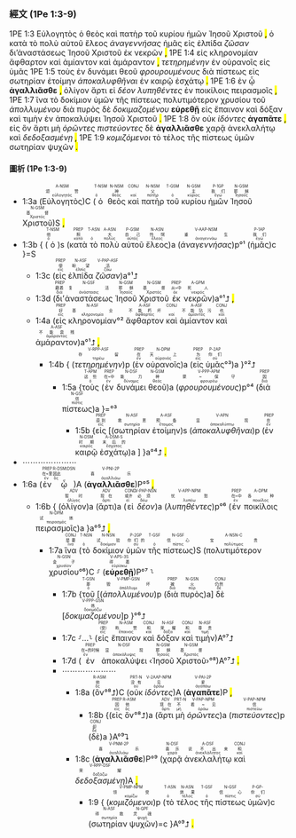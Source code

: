 ### 經文 (1Pe 1:3-9)

1PE 1:3 <span title="A-NSM&#10;颂赞&#10;εὐλογητός">Εὐλογητὸς</span> <span title="T-NSM&#10;&#10;ὁ">ὁ</span> <span title="N-NSM&#10;神&#10;θεός">θεὸς</span> <span title="CONJ&#10;&#10;καί">καὶ</span> <span title="N-NSM&#10;父&#10;πατήρ">πατὴρ</span> <span title="T-GSM&#10;&#10;ὁ">τοῦ</span> <span title="N-GSM&#10;主&#10;κύριος">κυρίου</span> <span title="P-1GP&#10;我们&#10;ἐγώ">ἡμῶν</span> <span title="N-GSM&#10;耶稣&#10;Ἰησοῦς">Ἰησοῦ</span> <span title="N-GSM&#10;基督&#10;Χριστός">Χριστοῦ</span> <mark class="pm">,</mark> <span title="T-NSM&#10;他&#10;ὁ">ὁ</span> <span title="PREP&#10;照&#10;κατά">κατὰ</span> <span title="T-ASN&#10;&#10;ὁ">τὸ</span> <span title="A-ASN&#10;大&#10;πολύς">πολὺ</span> <span title="P-GSM&#10;自己&#10;αὐτός">αὐτοῦ</span> <span title="N-ASN&#10;怜悯&#10;ἔλεος">ἔλεος</span> <span title="V-AAP-NSM&#10;重生&#10;ἀναγεννάω"><em>ἀναγεννήσας</em></span> <span title="P-1AP&#10;我们&#10;ἐγώ">ἡμᾶς</span> <span title="PREP&#10;使&#10;εἰς">εἰς</span> <span title="N-ASF&#10;盼望&#10;ἐλπίς">ἐλπίδα</span> <span title="V-PAP-ASF&#10;活&#10;ζάω"><em>ζῶσαν</em></span> <span title="PREP&#10;藉着&#10;διά">δι’</span><span title="N-GSF&#10;复活&#10;ἀνάστασις">ἀναστάσεως</span> <span title="N-GSM&#10;耶稣&#10;Ἰησοῦς">Ἰησοῦ</span> <span title="N-GSM&#10;基督&#10;Χριστός">Χριστοῦ</span> <span title="PREP&#10;从~中&#10;ἐκ">ἐκ</span> <span title="A-GPM&#10;死人&#10;νεκρός">νεκρῶν</span> <mark class="pm">,</mark> 1PE 1:4 <span title="PREP&#10;好&#10;εἰς">εἰς</span> <span title="N-ASF&#10;基业&#10;κληρονομία">κληρονομίαν</span> <span title="A-ASF&#10;不能朽坏&#10;ἄφθαρτος">ἄφθαρτον</span> <span title="CONJ&#10;&#10;καί">καὶ</span> <span title="A-ASF&#10;不能玷污&#10;ἀμίαντος">ἀμίαντον</span> <span title="CONJ&#10;也&#10;καί">καὶ</span> <span title="A-ASF&#10;不能衰残&#10;ἀμάραντος">ἀμάραντον</span> <mark class="pm">,</mark> <span title="V-RPP-ASF&#10;存留&#10;τηρέω"><em>τετηρημένην</em></span> <span title="PREP&#10;在&#10;ἐν">ἐν</span> <span title="N-DPM&#10;天上&#10;οὐρανός">οὐρανοῖς</span> <span title="PREP&#10;为&#10;εἰς">εἰς</span> <span title="P-2AP&#10;你们&#10;σύ">ὑμᾶς</span> 1PE 1:5 <span title="T-APM&#10;这些&#10;ὁ">τοὺς</span> <span title="PREP&#10;在~中&#10;ἐν">ἐν</span> <span title="N-DSF&#10;能力&#10;δύναμις">δυνάμει</span> <span title="N-GSM&#10;神&#10;θεός">θεοῦ</span> <span title="V-PPP-APM&#10;蒙~保守&#10;φρουρέω"><em>φρουρουμένους</em></span> <span title="PREP&#10;因&#10;διά">διὰ</span> <span title="N-GSF&#10;信&#10;πίστις">πίστεως</span> <span title="PREP&#10;直到&#10;εἰς">εἰς</span> <span title="N-ASF&#10;救恩&#10;σωτηρία">σωτηρίαν</span> <span title="A-ASF&#10;预备&#10;ἕτοιμος">ἑτοίμην</span> <span title="V-APN&#10;显现&#10;ἀποκαλύπτω"><em>ἀποκαλυφθῆναι</em></span> <span title="PREP&#10;在&#10;ἐν">ἐν</span> <span title="N-DSM&#10;时期&#10;καιρός">καιρῷ</span> <span title="A-DSM-S&#10;末后的&#10;ἔσχατος">ἐσχάτῳ</span> <mark class="pm">.</mark> 1PE 1:6 <span title="PREP&#10;在~里&#10;ἐν">ἐν</span> <span title="R-DSM&#10;因此&#10;ὅς">ᾧ</span> <span title="V-PNI-2P&#10;喜乐&#10;ἀγαλλιάω"><strong>ἀγαλλιᾶσθε</strong></span> <mark class="pm">,</mark> <span title="ADV&#10;暂时&#10;ὀλίγος">ὀλίγον</span> <span title="ADV&#10;现在&#10;ἄρτι">ἄρτι</span> <span title="COND&#10;或许&#10;εἰ">εἰ</span> <span title="V-PAP-NSN&#10;必须&#10;δέω"><em>δέον</em></span> <span title="V-APP-NPM&#10;忧愁&#10;λυπέω"><em>λυπηθέντες</em></span> <span title="PREP&#10;在~中&#10;ἐν">ἐν</span> <span title="A-DPM&#10;各种&#10;ποικίλος">ποικίλοις</span> <span title="N-DPM&#10;试炼&#10;πειρασμός">πειρασμοῖς</span> <mark class="pm">,</mark> 1PE 1:7 <span title="CONJ&#10;是要&#10;ἵνα">ἵνα</span> <span title="T-NSN&#10;&#10;ὁ">τὸ</span> <span title="N-NSN&#10;试验&#10;δοκίμιον">δοκίμιον</span> <span title="P-2GP&#10;你们的&#10;σύ">ὑμῶν</span> <span title="T-GSF&#10;&#10;ὁ">τῆς</span> <span title="N-GSF&#10;信心&#10;πίστις">πίστεως</span> <span title="A-NSN-C&#10;宝贵&#10;πολύτιμος">πολυτιμότερον</span> <span title="N-GSN&#10;金子&#10;χρυσίον">χρυσίου</span> <span title="T-GSN&#10;那&#10;ὁ">τοῦ</span> <span title="V-PMP-GSN&#10;毁坏&#10;ἀπόλλυμι"><em>ἀπολλυμένου</em></span> <span title="PREP&#10;被&#10;διά">διὰ</span> <span title="N-GSN&#10;火&#10;πῦρ">πυρὸς</span> <span title="CONJ&#10;仍然&#10;δέ">δὲ</span> <span title="V-PPP-GSN&#10;炼&#10;δοκιμάζω"><em>δοκιμαζομένου</em></span> <span title="V-APS-3S&#10;得着&#10;εὑρίσκω"><strong>εὑρεθῇ</strong></span> <span title="PREP&#10;（受）&#10;εἰς">εἰς</span> <span title="N-ASM&#10;称赞&#10;ἔπαινος">ἔπαινον</span> <span title="CONJ&#10;和&#10;καί">καὶ</span> <span title="N-ASF&#10;荣耀&#10;δόξα">δόξαν</span> <span title="CONJ&#10;和&#10;καί">καὶ</span> <span title="N-ASF&#10;尊贵&#10;τιμή">τιμὴν</span> <span title="PREP&#10;在~的时候&#10;ἐν">ἐν</span> <span title="N-DSF&#10;显现&#10;ἀποκάλυψις">ἀποκαλύψει</span> <span title="N-GSM&#10;耶稣&#10;Ἰησοῦς">Ἰησοῦ</span> <span title="N-GSM&#10;基督&#10;Χριστός">Χριστοῦ</span> <mark class="pm">.</mark> 1PE 1:8 <span title="R-ASM&#10;他&#10;ὅς">ὃν</span> <span title="PRT-N&#10;没有&#10;οὐ">οὐκ</span> <span title="V-2AAP-NPM&#10;见&#10;ὁράω"><em>ἰδόντες</em></span> <span title="V-PAI-2P&#10;爱&#10;ἀγαπάω"><strong>ἀγαπᾶτε</strong></span> <mark class="pm">,</mark> <span title="PREP&#10;因&#10;εἰς">εἰς</span> <span title="R-ASM&#10;他&#10;ὅς">ὃν</span> <span title="ADV&#10;现在&#10;ἄρτι">ἄρτι</span> <span title="PRT-N&#10;不&#10;μή">μὴ</span> <span title="V-PAP-NPM&#10;看~见&#10;ὁράω"><em>ὁρῶντες</em></span> <span title="V-PAP-NPM&#10;信&#10;πιστεύω"><em>πιστεύοντες</em></span> <span title="CONJ&#10;却&#10;δέ">δὲ</span> <span title="V-PNM-2P&#10;喜乐&#10;ἀγαλλιάω"><strong>ἀγαλλιᾶσθε</strong></span> <span title="N-DSF&#10;喜乐&#10;χαρά">χαρᾷ</span> <span title="A-DSF&#10;说不出来&#10;ἀνεκλάλητος">ἀνεκλαλήτῳ</span> <span title="CONJ&#10;和&#10;καί">καὶ</span> <span title="V-RPP-DSF&#10;荣耀&#10;δοξάζω"><em>δεδοξασμένῃ</em></span> <mark class="pm">,</mark> 1PE 1:9 <span title="V-PMP-NPM&#10;领受&#10;κομίζω"><em>κομιζόμενοι</em></span> <span title="T-ASN&#10;&#10;ὁ">τὸ</span> <span title="N-ASN&#10;效果&#10;τέλος">τέλος</span> <span title="T-GSF&#10;&#10;ὁ">τῆς</span> <span title="N-GSF&#10;信心&#10;πίστις">πίστεως</span> <span title="P-GP-&#10;你们&#10;σύ">ὑμῶν</span> <span title="N-ASF&#10;得救&#10;σωτηρία">σωτηρίαν</span> <span title="N-GPF&#10;灵魂&#10;ψυχή">ψυχῶν</span> <mark class="pm">.</mark> 

#### 圖析 (1Pe 1:3-9)
- 1:3a (<RUBY><ruby><ruby>Εὐλογητὸς<rt>εὐλογητός</rt></ruby><rt>颂赞</rt></ruby><rt>A-NSM</rt></RUBY>)C (<RUBY><ruby><ruby>ὁ<rt>ὁ</rt></ruby><rt></rt></ruby><rt>T-NSM</rt></RUBY> <RUBY><ruby><ruby>θεὸς<rt>θεός</rt></ruby><rt>神</rt></ruby><rt>N-NSM</rt></RUBY> <RUBY><ruby><ruby>καὶ<rt>καί</rt></ruby><rt></rt></ruby><rt>CONJ</rt></RUBY> <RUBY><ruby><ruby>πατὴρ<rt>πατήρ</rt></ruby><rt>父</rt></ruby><rt>N-NSM</rt></RUBY> <RUBY><ruby><ruby>τοῦ<rt>ὁ</rt></ruby><rt></rt></ruby><rt>T-GSM</rt></RUBY> <RUBY><ruby><ruby>κυρίου<rt>κύριος</rt></ruby><rt>主</rt></ruby><rt>N-GSM</rt></RUBY> <RUBY><ruby><ruby>ἡμῶν<rt>ἐγώ</rt></ruby><rt>我们</rt></ruby><rt>P-1GP</rt></RUBY> <RUBY><ruby><ruby>Ἰησοῦ<rt>Ἰησοῦς</rt></ruby><rt>耶稣</rt></ruby><rt>N-GSM</rt></RUBY> <RUBY><ruby><ruby>Χριστοῦ<rt>Χριστός</rt></ruby><rt>基督</rt></ruby><rt>N-GSM</rt></RUBY>)S <mark class="pm">,</mark> 
- 1:3b { (<RUBY><ruby><ruby>ὁ<rt>ὁ</rt></ruby><rt>他</rt></ruby><rt>T-NSM</rt></RUBY>)s (<RUBY><ruby><ruby>κατὰ<rt>κατά</rt></ruby><rt>照</rt></ruby><rt>PREP</rt></RUBY> <RUBY><ruby><ruby>τὸ<rt>ὁ</rt></ruby><rt></rt></ruby><rt>T-ASN</rt></RUBY> <RUBY><ruby><ruby>πολὺ<rt>πολύς</rt></ruby><rt>大</rt></ruby><rt>A-ASN</rt></RUBY> <RUBY><ruby><ruby>αὐτοῦ<rt>αὐτός</rt></ruby><rt>自己</rt></ruby><rt>P-GSM</rt></RUBY> <RUBY><ruby><ruby>ἔλεος<rt>ἔλεος</rt></ruby><rt>怜悯</rt></ruby><rt>N-ASN</rt></RUBY>)a (<RUBY><ruby><ruby><em>ἀναγεννήσας</em><rt>ἀναγεννάω</rt></ruby><rt>重生</rt></ruby><rt>V-AAP-NSM</rt></RUBY>)p°¹ (<RUBY><ruby><ruby>ἡμᾶς<rt>ἐγώ</rt></ruby><rt>我们</rt></ruby><rt>P-1AP</rt></RUBY>)c }=S
	- 1:3c (<RUBY><ruby><ruby>εἰς<rt>εἰς</rt></ruby><rt>使</rt></ruby><rt>PREP</rt></RUBY> <RUBY><ruby><ruby>ἐλπίδα<rt>ἐλπίς</rt></ruby><rt>盼望</rt></ruby><rt>N-ASF</rt></RUBY> <RUBY><ruby><ruby><em>ζῶσαν</em><rt>ζάω</rt></ruby><rt>活</rt></ruby><rt>V-PAP-ASF</rt></RUBY>)a°¹⮥
	- 1:3d (<RUBY><ruby><ruby>δι’<rt>διά</rt></ruby><rt>藉着</rt></ruby><rt>PREP</rt></RUBY><RUBY><ruby><ruby>ἀναστάσεως<rt>ἀνάστασις</rt></ruby><rt>复活</rt></ruby><rt>N-GSF</rt></RUBY> <RUBY><ruby><ruby>Ἰησοῦ<rt>Ἰησοῦς</rt></ruby><rt>耶稣</rt></ruby><rt>N-GSM</rt></RUBY> <RUBY><ruby><ruby>Χριστοῦ<rt>Χριστός</rt></ruby><rt>基督</rt></ruby><rt>N-GSM</rt></RUBY> <RUBY><ruby><ruby>ἐκ<rt>ἐκ</rt></ruby><rt>从~中</rt></ruby><rt>PREP</rt></RUBY> <RUBY><ruby><ruby>νεκρῶν<rt>νεκρός</rt></ruby><rt>死人</rt></ruby><rt>A-GPM</rt></RUBY>)a°¹⮥ <mark class="pm">,</mark> 
	- 1:4a (<RUBY><ruby><ruby>εἰς<rt>εἰς</rt></ruby><rt>好</rt></ruby><rt>PREP</rt></RUBY> <RUBY><ruby><ruby>κληρονομίαν<rt>κληρονομία</rt></ruby><rt>基业</rt></ruby><rt>N-ASF</rt></RUBY>°² <RUBY><ruby><ruby>ἄφθαρτον<rt>ἄφθαρτος</rt></ruby><rt>不能朽坏</rt></ruby><rt>A-ASF</rt></RUBY> <RUBY><ruby><ruby>καὶ<rt>καί</rt></ruby><rt></rt></ruby><rt>CONJ</rt></RUBY> <RUBY><ruby><ruby>ἀμίαντον<rt>ἀμίαντος</rt></ruby><rt>不能玷污</rt></ruby><rt>A-ASF</rt></RUBY> <RUBY><ruby><ruby>καὶ<rt>καί</rt></ruby><rt>也</rt></ruby><rt>CONJ</rt></RUBY> <RUBY><ruby><ruby>ἀμάραντον<rt>ἀμάραντος</rt></ruby><rt>不能衰残</rt></ruby><rt>A-ASF</rt></RUBY>)a°¹⮥ <mark class="pm">,</mark> 
		- 1:4b { (<RUBY><ruby><ruby><em>τετηρημένην</em><rt>τηρέω</rt></ruby><rt>存留</rt></ruby><rt>V-RPP-ASF</rt></RUBY>)p (<RUBY><ruby><ruby>ἐν<rt>ἐν</rt></ruby><rt>在</rt></ruby><rt>PREP</rt></RUBY> <RUBY><ruby><ruby>οὐρανοῖς<rt>οὐρανός</rt></ruby><rt>天上</rt></ruby><rt>N-DPM</rt></RUBY>)a (<RUBY><ruby><ruby>εἰς<rt>εἰς</rt></ruby><rt>为</rt></ruby><rt>PREP</rt></RUBY> <RUBY><ruby><ruby>ὑμᾶς<rt>σύ</rt></ruby><rt>你们</rt></ruby><rt>P-2AP</rt></RUBY>°³)a }°²⮥ 
			- 1:5a {<RUBY><ruby><ruby>τοὺς<rt>ὁ</rt></ruby><rt>这些</rt></ruby><rt>T-APM</rt></RUBY> (<RUBY><ruby><ruby>ἐν<rt>ἐν</rt></ruby><rt>在~中</rt></ruby><rt>PREP</rt></RUBY> <RUBY><ruby><ruby>δυνάμει<rt>δύναμις</rt></ruby><rt>能力</rt></ruby><rt>N-DSF</rt></RUBY> <RUBY><ruby><ruby>θεοῦ<rt>θεός</rt></ruby><rt>神</rt></ruby><rt>N-GSM</rt></RUBY>)a (<RUBY><ruby><ruby><em>φρουρουμένους</em><rt>φρουρέω</rt></ruby><rt>蒙~保守</rt></ruby><rt>V-PPP-APM</rt></RUBY>)p°⁴ (<RUBY><ruby><ruby>διὰ<rt>διά</rt></ruby><rt>因</rt></ruby><rt>PREP</rt></RUBY> <RUBY><ruby><ruby>πίστεως<rt>πίστις</rt></ruby><rt>信</rt></ruby><rt>N-GSF</rt></RUBY>)a }=°³
				- 1:5b {<RUBY><ruby><ruby>εἰς<rt>εἰς</rt></ruby><rt>直到</rt></ruby><rt>PREP</rt></RUBY> [(<RUBY><ruby><ruby>σωτηρίαν<rt>σωτηρία</rt></ruby><rt>救恩</rt></ruby><rt>N-ASF</rt></RUBY> <RUBY><ruby><ruby>ἑτοίμην<rt>ἕτοιμος</rt></ruby><rt>预备</rt></ruby><rt>A-ASF</rt></RUBY>)s (<RUBY><ruby><ruby><em>ἀποκαλυφθῆναι</em><rt>ἀποκαλύπτω</rt></ruby><rt>显现</rt></ruby><rt>V-APN</rt></RUBY>)p (<RUBY><ruby><ruby>ἐν<rt>ἐν</rt></ruby><rt>在</rt></ruby><rt>PREP</rt></RUBY> <RUBY><ruby><ruby>καιρῷ<rt>καιρός</rt></ruby><rt>时期</rt></ruby><rt>N-DSM</rt></RUBY> <RUBY><ruby><ruby>ἐσχάτῳ<rt>ἔσχατος</rt></ruby><rt>末后的</rt></ruby><rt>A-DSM-S</rt></RUBY>)a ] }a°⁴⮥ <mark class="pm">.</mark> 
- ⋯⋯⋯⋯⋯⋯⋯
- 1:6a (<RUBY><ruby><ruby>ἐν<rt>ἐν</rt></ruby><rt>在~里</rt></ruby><rt>PREP</rt></RUBY> <RUBY><ruby><ruby>ᾧ<rt>ὅς</rt></ruby><rt>因此</rt></ruby><rt>R-DSM⁞DSN</rt></RUBY>)A (<RUBY><ruby><ruby><strong>ἀγαλλιᾶσθε</strong><rt>ἀγαλλιάω</rt></ruby><rt>喜乐</rt></ruby><rt>V-PNI-2P</rt></RUBY>)P°⁵ <mark class="pm">,</mark> 
	- 1:6b { (<RUBY><ruby><ruby>ὀλίγον<rt>ὀλίγος</rt></ruby><rt>暂时</rt></ruby><rt>ADV</rt></RUBY>)a (<RUBY><ruby><ruby>ἄρτι<rt>ἄρτι</rt></ruby><rt>现在</rt></ruby><rt>ADV</rt></RUBY>)a (<RUBY><ruby><ruby>εἰ<rt>εἰ</rt></ruby><rt>或许</rt></ruby><rt>COND</rt></RUBY> <RUBY><ruby><ruby><em>δέον</em><rt>δέω</rt></ruby><rt>必须</rt></ruby><rt>V-PAP-NSN</rt></RUBY>)a (<RUBY><ruby><ruby><em>λυπηθέντες</em><rt>λυπέω</rt></ruby><rt>忧愁</rt></ruby><rt>V-APP-NPM</rt></RUBY>)p°⁶ (<RUBY><ruby><ruby>ἐν<rt>ἐν</rt></ruby><rt>在~中</rt></ruby><rt>PREP</rt></RUBY> <RUBY><ruby><ruby>ποικίλοις<rt>ποικίλος</rt></ruby><rt>各种</rt></ruby><rt>A-DPM</rt></RUBY> <RUBY><ruby><ruby>πειρασμοῖς<rt>πειρασμός</rt></ruby><rt>试炼</rt></ruby><rt>N-DPM</rt></RUBY>)a }a°⁵⮥ <mark class="pm">,</mark> 
		- 1:7a <RUBY><ruby><ruby>ἵνα<rt>ἵνα</rt></ruby><rt>是要</rt></ruby><rt>CONJ</rt></RUBY> (<RUBY><ruby><ruby>τὸ<rt>ὁ</rt></ruby><rt></rt></ruby><rt>T-NSN</rt></RUBY> <RUBY><ruby><ruby>δοκίμιον<rt>δοκίμιον</rt></ruby><rt>试验</rt></ruby><rt>N-NSN</rt></RUBY> <RUBY><ruby><ruby>ὑμῶν<rt>σύ</rt></ruby><rt>你们的</rt></ruby><rt>P-2GP</rt></RUBY> <RUBY><ruby><ruby>τῆς<rt>ὁ</rt></ruby><rt></rt></ruby><rt>T-GSF</rt></RUBY> <RUBY><ruby><ruby>πίστεως<rt>πίστις</rt></ruby><rt>信心</rt></ruby><rt>N-GSF</rt></RUBY>)S (<RUBY><ruby><ruby>πολυτιμότερον<rt>πολύτιμος</rt></ruby><rt>宝贵</rt></ruby><rt>A-NSN-C</rt></RUBY> <RUBY><ruby><ruby>χρυσίου<rt>χρυσίον</rt></ruby><rt>金子</rt></ruby><rt>N-GSN</rt></RUBY>°⁶)C ⸉ (<RUBY><ruby><ruby><strong>εὑρεθῇ</strong><rt>εὑρίσκω</rt></ruby><rt>得着</rt></ruby><rt>V-APS-3S</rt></RUBY>)P°⁷ ⸊
			- 1:7b {<RUBY><ruby><ruby>τοῦ<rt>ὁ</rt></ruby><rt>那</rt></ruby><rt>T-GSN</rt></RUBY> [(<RUBY><ruby><ruby><em>ἀπολλυμένου</em><rt>ἀπόλλυμι</rt></ruby><rt>毁坏</rt></ruby><rt>V-PMP-GSN</rt></RUBY>)p (<RUBY><ruby><ruby>διὰ<rt>διά</rt></ruby><rt>被</rt></ruby><rt>PREP</rt></RUBY> <RUBY><ruby><ruby>πυρὸς<rt>πῦρ</rt></ruby><rt>火</rt></ruby><rt>N-GSN</rt></RUBY>)a] <RUBY><ruby><ruby>δὲ<rt>δέ</rt></ruby><rt>仍然</rt></ruby><rt>CONJ</rt></RUBY> [<RUBY><ruby><ruby><em>δοκιμαζομένου</em><rt>δοκιμάζω</rt></ruby><rt>炼</rt></ruby><rt>V-PPP-GSN</rt></RUBY>]p }°⁶⮥
			- 1:7c ⸉...⸊ (<RUBY><ruby><ruby>εἰς<rt>εἰς</rt></ruby><rt>（受）</rt></ruby><rt>PREP</rt></RUBY> <RUBY><ruby><ruby>ἔπαινον<rt>ἔπαινος</rt></ruby><rt>称赞</rt></ruby><rt>N-ASM</rt></RUBY> <RUBY><ruby><ruby>καὶ<rt>καί</rt></ruby><rt>和</rt></ruby><rt>CONJ</rt></RUBY> <RUBY><ruby><ruby>δόξαν<rt>δόξα</rt></ruby><rt>荣耀</rt></ruby><rt>N-ASF</rt></RUBY> <RUBY><ruby><ruby>καὶ<rt>καί</rt></ruby><rt>和</rt></ruby><rt>CONJ</rt></RUBY> <RUBY><ruby><ruby>τιμὴν<rt>τιμή</rt></ruby><rt>尊贵</rt></ruby><rt>N-ASF</rt></RUBY>)A°⁷⮥
			- 1:7d (<RUBY><ruby><ruby>ἐν<rt>ἐν</rt></ruby><rt>在~的时候</rt></ruby><rt>PREP</rt></RUBY> <RUBY><ruby><ruby>ἀποκαλύψει<rt>ἀποκάλυψις</rt></ruby><rt>显现</rt></ruby><rt>N-DSF</rt></RUBY> ‹<RUBY><ruby><ruby>Ἰησοῦ<rt>Ἰησοῦς</rt></ruby><rt>耶稣</rt></ruby><rt>N-GSM</rt></RUBY> <RUBY><ruby><ruby>Χριστοῦ<rt>Χριστός</rt></ruby><rt>基督</rt></ruby><rt>N-GSM</rt></RUBY>›°⁸)A°⁷⮥ <mark class="pm">.</mark> 
			- ⋯⋯⋯⋯⋯⋯⋯
				- 1:8a (<RUBY><ruby><ruby>ὃν<rt>ὅς</rt></ruby><rt>他</rt></ruby><rt>R-ASM</rt></RUBY>°⁸⮥)C (<RUBY><ruby><ruby>οὐκ<rt>οὐ</rt></ruby><rt>没有</rt></ruby><rt>PRT-N</rt></RUBY> <RUBY><ruby><ruby><em>ἰδόντες</em><rt>ὁράω</rt></ruby><rt>见</rt></ruby><rt>V-2AAP-NPM</rt></RUBY>)A (<RUBY><ruby><ruby><strong>ἀγαπᾶτε</strong><rt>ἀγαπάω</rt></ruby><rt>爱</rt></ruby><rt>V-PAI-2P</rt></RUBY>)P <mark class="pm">,</mark> 
					- 1:8b {(<RUBY><ruby><ruby>εἰς<rt>εἰς</rt></ruby><rt>因</rt></ruby><rt>PREP</rt></RUBY> <RUBY><ruby><ruby>ὃν<rt>ὅς</rt></ruby><rt>他</rt></ruby><rt>R-ASM</rt></RUBY>°⁸⮥)a (<RUBY><ruby><ruby>ἄρτι<rt>ἄρτι</rt></ruby><rt>现在</rt></ruby><rt>ADV</rt></RUBY> <RUBY><ruby><ruby>μὴ<rt>μή</rt></ruby><rt>不</rt></ruby><rt>PRT-N</rt></RUBY> <RUBY><ruby><ruby><em>ὁρῶντες</em><rt>ὁράω</rt></ruby><rt>看~见</rt></ruby><rt>V-PAP-NPM</rt></RUBY>)a (<RUBY><ruby><ruby><em>πιστεύοντες</em><rt>πιστεύω</rt></ruby><rt>信</rt></ruby><rt>V-PAP-NPM</rt></RUBY>)p (<RUBY><ruby><ruby>δὲ<rt>δέ</rt></ruby><rt>却</rt></ruby><rt>CONJ</rt></RUBY>)a }A°⁹⮧
				- 1:8c (<RUBY><ruby><ruby><strong>ἀγαλλιᾶσθε</strong><rt>ἀγαλλιάω</rt></ruby><rt>喜乐</rt></ruby><rt>V-PNM-2P</rt></RUBY>)P°⁹ (<RUBY><ruby><ruby>χαρᾷ<rt>χαρά</rt></ruby><rt>喜乐</rt></ruby><rt>N-DSF</rt></RUBY> <RUBY><ruby><ruby>ἀνεκλαλήτῳ<rt>ἀνεκλάλητος</rt></ruby><rt>说不出来</rt></ruby><rt>A-DSF</rt></RUBY> <RUBY><ruby><ruby>καὶ<rt>καί</rt></ruby><rt>和</rt></ruby><rt>CONJ</rt></RUBY> <RUBY><ruby><ruby><em>δεδοξασμένῃ</em><rt>δοξάζω</rt></ruby><rt>荣耀</rt></ruby><rt>V-RPP-DSF</rt></RUBY>)A <mark class="pm">,</mark> 
					- 1:9 { (<RUBY><ruby><ruby><em>κομιζόμενοι</em><rt>κομίζω</rt></ruby><rt>领受</rt></ruby><rt>V-PMP-NPM</rt></RUBY>)p (<RUBY><ruby><ruby>τὸ<rt>ὁ</rt></ruby><rt></rt></ruby><rt>T-ASN</rt></RUBY> <RUBY><ruby><ruby>τέλος<rt>τέλος</rt></ruby><rt>效果</rt></ruby><rt>N-ASN</rt></RUBY> <RUBY><ruby><ruby>τῆς<rt>ὁ</rt></ruby><rt></rt></ruby><rt>T-GSF</rt></RUBY> <RUBY><ruby><ruby>πίστεως<rt>πίστις</rt></ruby><rt>信心</rt></ruby><rt>N-GSF</rt></RUBY> <RUBY><ruby><ruby>ὑμῶν<rt>σύ</rt></ruby><rt>你们</rt></ruby><rt>P-GP-</rt></RUBY>)c (<RUBY><ruby><ruby>σωτηρίαν<rt>σωτηρία</rt></ruby><rt>得救</rt></ruby><rt>N-ASF</rt></RUBY> <RUBY><ruby><ruby>ψυχῶν<rt>ψυχή</rt></ruby><rt>灵魂</rt></ruby><rt>N-GPF</rt></RUBY>)=c }A°⁹⮥ <mark class="pm">.</mark>